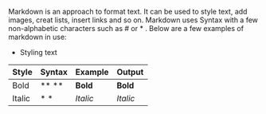 Markdown is an approach to format text. It can be used to style text, add images, creat lists, insert links and so on. Markdown uses Syntax with a few non-alphabetic characters such as # or * . Below are a few examples of markdown in use:

- Styling text

Style | Syntax | Example | Output
----- | ------ | ------- | ------
Bold  | ** **  | **Bold**| **Bold**
Italic|  * *   | *Italic*| *Italic*


